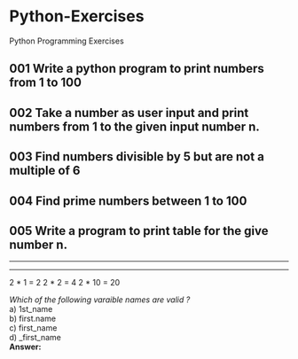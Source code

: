 # Python-Exercises
Python Programming Exercises

## 001 Write a python program to print numbers from 1 to 100

## 002 Take a number as user input and print numbers from 1 to the given input number n.

## 003 Find numbers divisible by 5 but are not a multiple of 6

## 004 Find prime numbers between 1 to 100

## 005 Write a program to print table for the give number n.

-----
-----
2 * 1 = 2
2 * 2 = 4
2 * 10 = 20

*Which of the following varaible names are valid ?*  
a) 1st_name  
b) first.name  
c) first_name  
d) _first_name  
**Answer:**   
